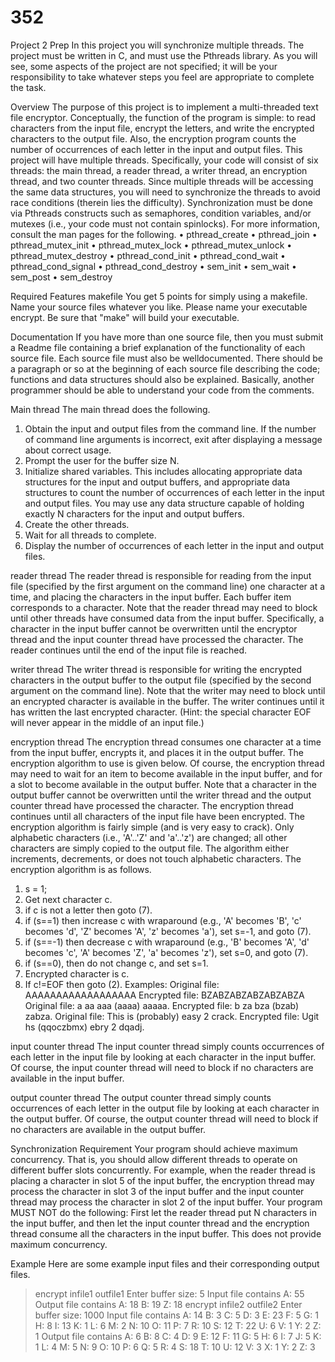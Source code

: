 # 352


Project 2 Prep
In this project you will synchronize multiple threads. The project must be written in C, and must
use the Pthreads library. As you will see, some aspects of the project are not specified; it will be
your responsibility to take whatever steps you feel are appropriate to complete the task.


Overview
The purpose of this project is to implement a multi-threaded text file encryptor. Conceptually,
the function of the program is simple: to read characters from the input file, encrypt the letters,
and write the encrypted characters to the output file. Also, the encryption program counts the
number of occurrences of each letter in the input and output files. This project will have multiple threads. 
Specifically, your code will consist of six threads: the main thread, a reader thread, a writer thread, 
an encryption thread, and two counter threads. Since multiple threads will be accessing the same data 
structures, you will need to synchronize the threads to avoid race conditions (therein lies the difficulty).
Synchronization must be done via Pthreads constructs such as semaphores, condition variables,
and/or mutexes (i.e., your code must not contain spinlocks). For more information, consult
the man pages for the following.
• pthread_create
• pthread_join
• pthread_mutex_init
• pthread_mutex_lock
• pthread_mutex_unlock
• pthread_mutex_destroy
• pthread_cond_init
• pthread_cond_wait
• pthread_cond_signal
• pthread_cond_destroy
• sem_init
• sem_wait
• sem_post
• sem_destroy


Required Features
makefile
You get 5 points for simply using a makefile. Name your source files whatever you like. Please
name your executable encrypt. Be sure that "make" will build your executable.


Documentation
If you have more than one source file, then you must submit a Readme file containing a brief
explanation of the functionality of each source file. Each source file must also be welldocumented. 
There should be a paragraph or so at the beginning of each source file describing the code; functions 
and data structures should also be explained. Basically, another programmer should be able to understand 
your code from the comments.


Main thread
The main thread does the following.
1. Obtain the input and output files from the command line. If the number of command line
arguments is incorrect, exit after displaying a message about correct usage.
2. Prompt the user for the buffer size N.
3. Initialize shared variables. This includes allocating appropriate data structures for the
input and output buffers, and appropriate data structures to count the number of
occurrences of each letter in the input and output files. You may use any data structure
capable of holding exactly N characters for the input and output buffers.
4. Create the other threads.
5. Wait for all threads to complete.
6. Display the number of occurrences of each letter in the input and output files.


reader thread
The reader thread is responsible for reading from the input file (specified by the first argument
on the command line) one character at a time, and placing the characters in the input buffer. Each
buffer item corresponds to a character. Note that the reader thread may need to block until other
threads have consumed data from the input buffer. Specifically, a character in the input buffer
cannot be overwritten until the encryptor thread and the input counter thread have processed the
character. The reader continues until the end of the input file is reached.


writer thread
The writer thread is responsible for writing the encrypted characters in the output buffer to the
output file (specified by the second argument on the command line). Note that the writer may
need to block until an encrypted character is available in the buffer. The writer continues until it
has written the last encrypted character. (Hint: the special character EOF will never appear in the
middle of an input file.)


encryption thread
The encryption thread consumes one character at a time from the input buffer, encrypts it, and
places it in the output buffer. The encryption algorithm to use is given below. Of course, the
encryption thread may need to wait for an item to become available in the input buffer, and for a
slot to become available in the output buffer. Note that a character in the output buffer cannot be 
overwritten until the writer thread and the output counter thread have processed the character.
The encryption thread continues until all characters of the input file have been encrypted.
The encryption algorithm is fairly simple (and is very easy to crack). Only alphabetic characters
(i.e., 'A'..'Z' and 'a'..'z') are changed; all other characters are simply copied to the output file. The
algorithm either increments, decrements, or does not touch alphabetic characters. The encryption
algorithm is as follows.
1. s = 1;
2. Get next character c.
3. if c is not a letter then goto (7).
4. if (s==1) then increase c with wraparound (e.g., 'A' becomes 'B', 'c' becomes 'd', 'Z'
becomes 'A', 'z' becomes 'a'), set s=-1, and goto (7).
5. if (s==-1) then decrease c with wraparound (e.g., 'B' becomes 'A', 'd' becomes 'c', 'A'
becomes 'Z', 'a' becomes 'z'), set s=0, and goto (7).
6. if (s==0), then do not change c, and set s=1.
7. Encrypted character is c.
8. If c!=EOF then goto (2).
Examples:
Original file: AAAAAAAAAAAAAAAAAA
Encrypted file: BZABZABZABZABZABZA
Original file: a aa aaa (aaaa) aaaaa.
Encrypted file: b za bza (bzab) zabza.
Original file: This is (probably)
easy 2 crack.
Encrypted file: Ugit hs (qqoczbmx)
ebry 2 dqadj.


input counter thread
The input counter thread simply counts occurrences of each letter in the input file by looking at
each character in the input buffer. Of course, the input counter thread will need to block if no
characters are available in the input buffer.


output counter thread
The output counter thread simply counts occurrences of each letter in the output file by looking
at each character in the output buffer. Of course, the output counter thread will need to block if
no characters are available in the output buffer.


Synchronization Requirement
Your program should achieve maximum concurrency. That is, you should allow different
threads to operate on different buffer slots concurrently. For example, when the reader thread is
placing a character in slot 5 of the input buffer, the encryption thread may process the character
in slot 3 of the input buffer and the input counter thread may process the character in slot 2 of the
input buffer.
Your program MUST NOT do the following: First let the reader thread put N characters in the
input buffer, and then let the input counter thread and the encryption thread consume all the
characters in the input buffer. This does not provide maximum concurrency.


Example
Here are some example input files and their corresponding output files.
> encrypt infile1 outfile1
Enter buffer size: 5
Input file contains
A: 55
Output file contains
A: 18
B: 19
Z: 18
> encrypt infile2 outfile2
Enter buffer size: 1000
Input file contains
A: 14
B: 3
C: 5
D: 3
E: 23
F: 5
G: 1
H: 8
I: 13
K: 1
L: 6
M: 2
N: 10
O: 11
P: 7
R: 10
S: 12
T: 22
U: 6
V: 1
Y: 2
Z: 1
Output file contains
A: 6
B: 8
C: 4
D: 9
E: 12
F: 11
G: 5
H: 6
I: 7
J: 5
K: 1
L: 4
M: 5
N: 9
O: 10
P: 6
Q: 5
R: 4
S: 18
T: 10
U: 12
V: 3
X: 1
Y: 2
Z: 3
